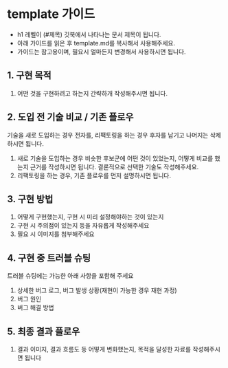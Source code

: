 # template 가이드

-   h1 레벨이 (#제목) 깃북에서 나타나는 문서 제목이 됩니다.
-   아래 가이드를 읽은 후 template.md를 복사해서 사용해주세요.
-   가이드는 참고용이며, 필요시 얼마든지 변경해서 사용하시면 됩니다.

## 1. 구현 목적

1. 어떤 것을 구현하려고 하는지 간략하개 작성해주시면 됩니다.

## 2. 도입 전 기술 비교 / 기존 플로우

기술을 새로 도입하는 경우 전자를, 리팩토링을 하는 경우 후자를 남기고 나머지는 삭제하시면 됩니다.

1. 새로 기술을 도입하는 경우 비슷한 후보군에 어떤 것이 있었는지, 어떻게 비교를 했는지 근거를 작성하시면 됩니다. 결론적으로 선택한 기술도 작성해주세요.
2. 리팩토링을 하는 경우, 기존 플로우를 먼저 설명하시면 됩니다.

## 3. 구현 방법

1. 어떻게 구현했는지, 구현 시 미리 설정해야하는 것이 있는지
2. 구현 시 주의점이 있는지 등을 자유롭게 작성해주세요
3. 필요 시 이미지를 첨부해주세요

## 4. 구현 중 트러블 슈팅

트러블 슈팅에는 가능한 아래 사항을 포함해 주세요

1. 상세한 버그 로그, 버그 발생 상황(재현이 가능한 경우 재현 과정)
2. 버그 원인
3. 버그 해결 방법

## 5. 최종 결과 플로우

1. 결과 이미지, 결과 흐름도 등 어떻게 변화했는지, 목적을 달성한 자료를 작성해주시면 됩니다

